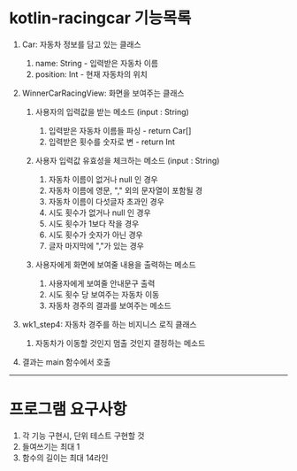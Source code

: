 # kotlin-racingcar 기능목록

1. Car: 자동차 정보를 담고 있는 클래스
    1. name: String - 입력받은 자동차 이름
    2. position: Int - 현재 자동차의 위치

2. WinnerCarRacingView: 화면을 보여주는 클래스

    1. 사용자의 입력값을 받는 메소드 (input : String)
        1. 입력받은 자동차 이름들 파싱 - return Car[]
        2. 입력받은 횟수를 숫자로 변 - return Int
    
    2. 사용자 입력값 유효성을 체크하는 메소드 (input : String)
        1. 자동차 이름이 없거나 null 인 경우
        2. 자동차 이름에 영문, "," 외의 문자열이 포함될 경
        3. 자동차 이름이 다섯글자 초과인 경우
        4. 시도 횟수가 없거나 null 인 경우
        5. 시도 횟수가 1보다 작을 경우
        6. 시도 횟수가 숫자가 아닌 경우
        7. 글자 마지막에 ","가 있는 경우
                
    3. 사용자에게 화면에 보여줄 내용을 출력하는 메소드
        1. 사용자에게 보여줄 안내문구 출력 
        2. 시도 횟수 당 보여주는 자동차 이동
        3. 자동차 경주의 결과를 보여주는 메소드 
         
          
3.  wk1_step4: 자동차 경주를 하는 비지니스 로직 클래스
    1. 자동차가 이동할 것인지 멈출 것인지 결정하는 메소드

4. 결과는 main 함수에서 호출

---
# 프로그램 요구사항
1. 각 기능 구현시, 단위 테스트 구현할 것
2. 들여쓰기는 최대 1
3. 함수의 길이는 최대 14라인




    